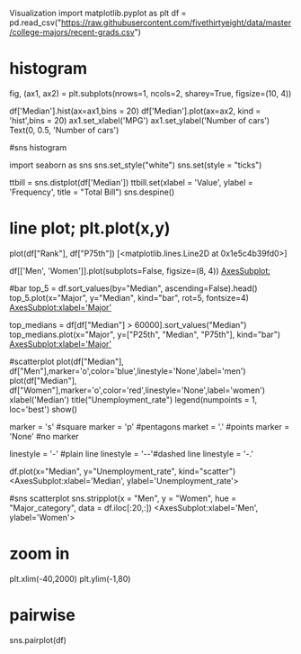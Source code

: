 Visualization
import matplotlib.pyplot as plt
df = pd.read_csv("https://raw.githubusercontent.com/fivethirtyeight/data/master/college-majors/recent-grads.csv")
# histogram
fig, (ax1, ax2) = plt.subplots(nrows=1,
                               ncols=2,
                               sharey=True,
                               figsize=(10, 4))

df['Median'].hist(ax=ax1,bins = 20)
df['Median'].plot(ax=ax2, kind = 'hist',bins = 20)
ax1.set_xlabel('MPG')
ax1.set_ylabel('Number of cars')
Text(0, 0.5, 'Number of cars')

#sns histogram

import seaborn as sns
sns.set_style("white")
sns.set(style = "ticks")

ttbill = sns.distplot(df['Median'])
ttbill.set(xlabel = 'Value', ylabel = 'Frequency', title = "Total Bill")
sns.despine()

# line plot; plt.plot(x,y)
plot(df["Rank"], df["P75th"])
[<matplotlib.lines.Line2D at 0x1e5c4b39fd0>]

df[['Men', 'Women']].plot(subplots=False, figsize=(8, 4))
<AxesSubplot:>

#bar
top_5 = df.sort_values(by="Median", ascending=False).head()
top_5.plot(x="Major", y="Median", kind="bar", rot=5, fontsize=4)
<AxesSubplot:xlabel='Major'>

top_medians = df[df["Median"] > 60000].sort_values("Median")
top_medians.plot(x="Major", y=["P25th", "Median", "P75th"], kind="bar")
<AxesSubplot:xlabel='Major'>

#scatterplot
plot(df["Median"], df["Men"],marker='o',color='blue',linestyle='None',label='men')
plot(df["Median"], df["Women"],marker='o',color='red',linestyle='None',label='women')
xlabel('Median')
title("Unemployment_rate")
legend(numpoints = 1, loc='best')
show()

marker = 's' #square
marker = 'p' #pentagons
market = '.' #points
marker = 'None' #no marker

linestyle = '-' #plain line
linestyle = '--'#dashed line
linestyle = '-.'

df.plot(x="Median", y="Unemployment_rate", kind="scatter")
<AxesSubplot:xlabel='Median', ylabel='Unemployment_rate'>

#sns scatterplot
sns.stripplot(x = "Men", y = "Women",
              hue = "Major_category",
              data = df.iloc[:20,:])
<AxesSubplot:xlabel='Men', ylabel='Women'>

# zoom in
plt.xlim(-40,2000)
plt.ylim(-1,80)
# pairwise
sns.pairplot(df)
